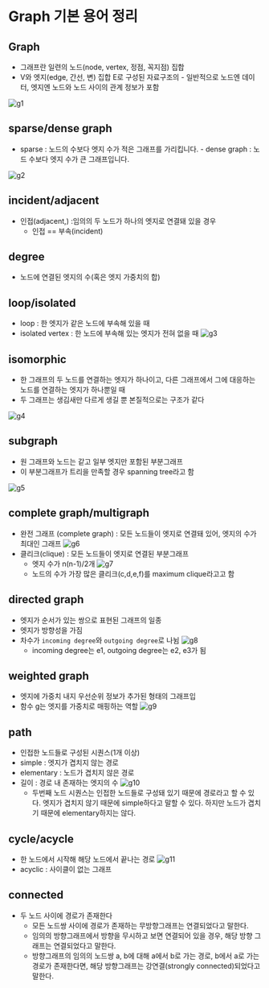 # Graph 기본 용어 정리

## Graph
- 그래프란 일련의 노드(node, vertex, 정점, 꼭지점) 집합
-  V와 엣지(edge, 간선, 변) 집합 E로 구성된 자료구조의 - 일반적으로 노드엔 데이터, 엣지엔 노드와 노드 사이의 관계 정보가 포함

![g1](./img/g1.png)

## sparse/dense graph
- sparse : 노드의 수보다 엣지 수가 적은 그래프를 가리킵니다. - dense graph : 노드 수보다 엣지 수가 큰 그래프입니다.

![g2](./img/g2.png)

## incident/adjacent
- 인접(adjacent,) :임의의 두 노드가 하나의 엣지로 연결돼 있을 경우
    - 인접 == 부속(incident)

## degree
- 노드에 연결된 엣지의 수(혹은 엣지 가중치의 합)

## loop/isolated
- loop : 한 엣지가 같은 노드에 부속해 있을 때
- isolated vertex : 한 노드에 부속해 있는 엣지가 전혀 없을 때
![g3](./img/g3.png)

## isomorphic
- 한 그래프의 두 노드를 연결하는 엣지가 하나이고, 다른 그래프에서 그에 대응하는 노드를 연결하는 엣지가 하나뿐일 때
- 두 그래프는 생김새만 다르게 생길 뿐 본질적으로는 구조가 같다

![g4](./img/g4.png)

## subgraph
- 원 그래프와 노드는 같고 일부 엣지만 포함된 부분그래프
-  이 부분그래프가 트리을 만족할 경우 spanning tree라고 함

![g5](./img/g5.png)

## complete graph/multigraph
- 완전 그래프 (complete graph) : 모든 노드들이 엣지로 연결돼 있어, 엣지의 수가 최대인 그래프
![g6](./img/g6.png)
- 클리크(clique) : 모든 노드들이 엣지로 연결된 부분그래프
    - 엣지 수가 n(n-1)/2개
![g7](./img/g7.png)
    - 노드의 수가 가장 많은 클리크(c,d,e,f)를 maximum clique라고고 함

## directed graph
- 엣지가 순서가 있는 쌍으로 표현된 그래프의 일종
- 엣지가 방향성을 가짐
- 차수가 `incoming degree`와 `outgoing degree`로 나뉨
![g8](./img/g8.png)
    - incoming degree는 e1, outgoing degree는 e2, e3가 됨

## weighted graph
- 엣지에 가중치 내지 우선순위 정보가 추가된 형태의 그래프입
- 함수 g는 엣지를 가중치로 매핑하는 역할
![g9](./img/g9.png)

## path
- 인접한 노드들로 구성된 시퀀스(1개 이상)
- simple : 엣지가 겹치지 않는 경로
- elementary : 노드가 겹치지 않은 경로
- 길이 : 경로 내 존재하는 엣지의 수
![g10](./img/g10.png)
    - 두번째 노드 시퀀스는 인접한 노드들로 구성돼 있기 때문에 경로라고 할 수 있다. 엣지가 겹치지 않기 때문에 simple하다고 말할 수 있다. 하지만 노드가 겹치기 때문에 elementary하지는 않다.

## cycle/acycle
- 한 노드에서 시작해 해당 노드에서 끝나는 경로
![g11](./img/g11.png)
- acyclic : 사이클이 없는 그래프

## connected
- 두 노드 사이에 경로가 존재한다
    - 모든 노드쌍 사이에 경로가 존재하는 무방향그래프는 연결되었다고 말한다. 
    - 임의의 방향그래프에서 방향을 무시하고 보면 연결되어 있을 경우, 해당 방향 그래프는 연결되었다고 말한다.
    - 방향그래프의 임의의 노드쌍 a, b에 대해 a에서 b로 가는 경로, b에서 a로 가는 경로가 존재한다면, 해당 방향그래프는 강연결(strongly connected)되었다고 말한다.


